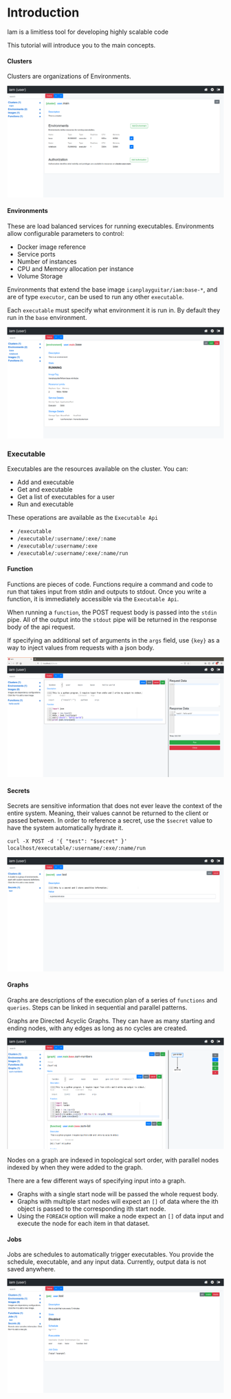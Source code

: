 # Introduction
Iam is a limitless tool for developing highly scalable code

This tutorial will introduce you to the main concepts.

#### Clusters
Clusters are organizations of Environments.

![cluster](../screenshots/cluster.png)

#### Environments
These are load balanced services for running executables. Environments allow configurable parameters to control:
- Docker image reference
- Service ports
- Number of instances
- CPU and Memory allocation per instance
- Volume Storage

Environments that extend the base image `icanplayguitar/iam:base-*`, and are of type `executor`, can be used to run any other `executable`.

Each `executable` must specify what environment it is run in. By default they run in the `base` environment. 

![environment](../screenshots/environment.png)

### Executable
Executables are the resources available on the cluster. You can:
- Add and executable
- Get and executable
- Get a list of executables for a user
- Run and executable

These operations are available as the `Executable Api`
- `/executable`
- `/executable/:username/:exe/:name`
- `/executable/:username/:exe`
- `/executable/:username/:exe/:name/run`

#### Function
Functions are pieces of code. Functions require a command and code to run that takes input from stdin and outputs to stdout.
Once you write a function, it is immediately accessible via the `Executable Api`. 

When running a `function`, the POST request body is passed into the `stdin` pipe. All of the output into the `stdout` pipe will be returned in the response body of the api request. 

If specifying an additional set of arguments in the `args` field, use `{key}` as a way to inject values from requests with a json body.

![function](../screenshots/function-editing.png)

#### Secrets
Secrets are sensitive information that does not ever leave the context of the entire system. Meaning, their values cannot be returned to the client or passed between. In order to reference a secret, use the `$secret` value to have the system automatically hydrate it.

```
curl -X POST -d '{ "test": "$secret" }' localhost/executable/:username/:exe/:name/run
```

![secret](../screenshots/secrets_editing.png)

#### Graphs 
Graphs are descriptions of the execution plan of a series of `functions` and `queries`. Steps can be linked in sequential and parallel patterns.

Graphs are Directed Acyclic Graphs. They can have as many starting and ending nodes, with any edges as long as no cycles are created.

![graph](../screenshots/graph.png)

Nodes on a graph are indexed in topological sort order, with parallel nodes indexed by when they were added to the graph.

There are a few different ways of specifying input into a graph. 
- Graphs with a single start node will be passed the whole request body.
- Graphs with multiple start nodes will expect an `[]` of data where the ith object is passed to the corresponding ith start node.
- Using the `FOREACH` option will make a node expect an `[]` of data input and execute the node for each item in that dataset.

#### Jobs
Jobs are schedules to automatically trigger executables. You provide the schedule, executable, and any input data. Currently, output data
is not saved anywhere.

![job](../screenshots/job.png)